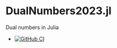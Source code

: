 # DualNumbers2023.jl
Dual numbers in Julia
* [![GitHub CI](https://github.com/eschnett/DualNumbers2023.jl/workflows/CI/badge.svg)](https://github.com/eschnett/DualNumbers2023.jl/actions)
